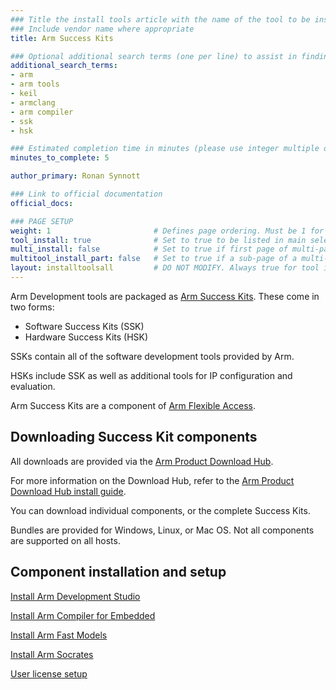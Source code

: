 ```yaml
---
### Title the install tools article with the name of the tool to be installed
### Include vendor name where appropriate
title: Arm Success Kits

### Optional additional search terms (one per line) to assist in finding the article
additional_search_terms:
- arm
- arm tools
- keil
- armclang
- arm compiler
- ssk
- hsk

### Estimated completion time in minutes (please use integer multiple of 5)
minutes_to_complete: 5

author_primary: Ronan Synnott

### Link to official documentation
official_docs: 

### PAGE SETUP
weight: 1                       # Defines page ordering. Must be 1 for first (or only) page.
tool_install: true              # Set to true to be listed in main selection page, else false
multi_install: false            # Set to true if first page of multi-page article, else false
multitool_install_part: false   # Set to true if a sub-page of a multi-page article, else false
layout: installtoolsall         # DO NOT MODIFY. Always true for tool install articles
---
```

Arm Development tools are packaged as [Arm Success Kits](https://www.arm.com/products/development-tools/success-kits). These come in two forms:

- Software Success Kits (SSK)
- Hardware Success Kits (HSK)

SSKs contain all of the software development tools provided by Arm.

HSKs include SSK as well as additional tools for IP configuration and evaluation.

Arm Success Kits are a component of [Arm Flexible Access](https://www.arm.com/en/products/flexible-access).

## Downloading Success Kit components

All downloads are provided via the [Arm Product Download Hub](https://developer.arm.com/downloads).

For more information on the Download Hub, refer to the [Arm Product Download Hub install guide](../pdh).

You can download individual components, or the complete Success Kits.

Bundles are provided for Windows, Linux, or Mac OS. Not all components are supported on all hosts.

## Component installation and setup

[Install Arm Development Studio](../armds/)

[Install Arm Compiler for Embedded](../armclang/)

[Install Arm Fast Models](../fm_fvp/)

[Install Arm Socrates](../socrates/)

[User license setup](../license/)
